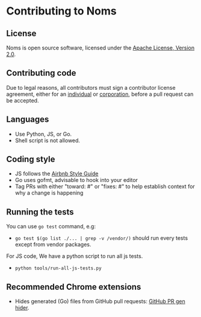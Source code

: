 Contributing to Noms
====================

## License

Noms is open source software, licensed under the [Apache License, Version 2.0](LICENSE).

## Contributing code

Due to legal reasons, all contributors must sign a contributor license agreement, either for an [individual](http://noms.io/ca_individual.html) or [corporation](http://noms.io/ca_corporation.html), before a pull request can be accepted.

## Languages

* Use Python, JS, or Go.
* Shell script is not allowed.

## Coding style

* JS follows the [Airbnb Style Guide](https://github.com/airbnb/javascript)
* Go uses gofmt, advisable to hook into your editor
* Tag PRs with either "toward: #<bug>" or "fixes: #<bug>" to help establish context for why a change is happening

## Running the tests

You can use `go test` command, e.g:

* `go test $(go list ./... | grep -v /vendor/)` should run every tests except from vendor packages.

For JS code, We have a python script to run all js tests.

* `python tools/run-all-js-tests.py`

## Recommended Chrome extensions
* Hides generated (Go) files from GitHub pull requests: [GitHub PR gen hider](https://chrome.google.com/webstore/detail/mhemmopgidccpkibohejfhlbkggdcmhf).
